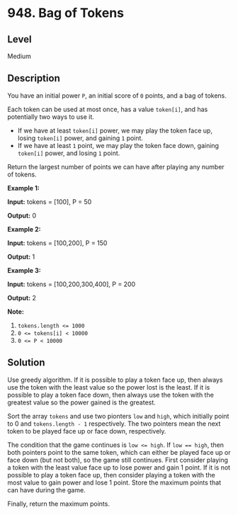 # 948. Bag of Tokens
## Level
Medium

## Description
You have an initial power `P`, an initial score of `0` points, and a bag of tokens.

Each token can be used at most once, has a value `token[i]`, and has potentially two ways to use it.

* If we have at least `token[i]` power, we may play the token face up, losing `token[i]` power, and gaining `1` point.
* If we have at least `1` point, we may play the token face down, gaining `token[i]` power, and losing `1` point.

Return the largest number of points we can have after playing any number of tokens.

**Example 1:**

**Input:** tokens = [100], P = 50

**Output:** 0

**Example 2:**

**Input:** tokens = [100,200], P = 150

**Output:** 1

**Example 3:**

**Input:** tokens = [100,200,300,400], P = 200

**Output:** 2

**Note:**

1. `tokens.length <= 1000`
2. `0 <= tokens[i] < 10000`
3. `0 <= P < 10000`

## Solution
Use greedy algorithm. If it is possible to play a token face up, then always use the token with the least value so the power lost is the least. If it is possible to play a token face down, then always use the token with the greatest value so the power gained is the greatest.

Sort the array `tokens` and use two pionters `low` and `high`, which initially point to 0 and `tokens.length - 1` respectively. The two pointers mean the next token to be played face up or face down, respectively.

The condition that the game continues is `low <= high`. If `low == high`, then both pointers point to the same token, which can either be played face up or face down (but not both), so the game still continues. First consider playing a token with the least value face up to lose power and gain 1 point. If it is not possible to play a token face up, then consider playing a token with the most value to gain power and lose 1 point. Store the maximum points that can have during the game.

Finally, return the maximum points.
